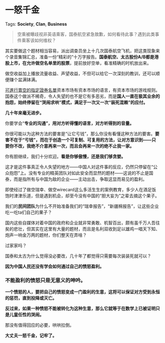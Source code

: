 # 一怒千金

Tags: **Society**, **Clan**, **Business**

> 空乘被曝歧视非英语乘客，国泰航空紧急致歉，如何看待此事？遇到此类事件乘客该如何维权？



其实要做这个题材相当容易，派出调查员坐上十几次国泰航空飞机，把这类现象来个录音集锦汇总，准备一份“精彩的”十万字报告。**国泰航空、太古股份A/B都是港股上市，在允许做空名单里的股票**，提前放好空单，看准精确的时机放出来。

做空收益加上播放流量收益、声望收益，不但可以给它一次深刻的教训，还可以顺便赚个盆满钵满。

[可進行賣空的指定證券名單](https://link.zhihu.com/?target=https%3A//www.hkex.com.hk/Services/Trading/Securities/Securities-Lists/Designated-Securities-Eligible-for-Short-Selling%3Fsc_lang%3Dzh-HK)资本市场有资本市场的语言，有资本市场的游戏规则。国泰这个做派不稀奇，令人失望的也不是它有多恶劣，而是**国人一直在极其业余的抱怨，始终停留在“哭闹求哄”模式，满足于一次又一次“装死混赖”的应付。**

**几十年来毫无进步。**

你要学会“**专业的沟通”，用对方听得懂的语言，对方听得到的音量。**

你很可能以为这种方法的要害是“让它亏钱”，那么你没有看懂这种方法的要害。**要害不在于“亏钱”，而在于创造一个可复制、可复用的方法，让对方意识到——只要你不改，我绝不介意再来一次，而且会再来一次的绝不止我一家。**

你有胆继续，我们十分欢迎。**看是你够傲慢，还是我们够贪婪。**

这才是这件事真正令人失望的地方——中国人对这件事的反应，仍然只停留在“公众抱怨”上。没有专业的精英团队对如此安全而显然的题材——这说的不止是国泰，而是指所有与中国为敌的企业——主动出击，争取这显而易见的盈利。

即使经过了做空瑞幸、做空wirecard这么多活生生的案例教育，多少人在酒足饭饱时津津乐道，但是遇到机会，却至今没有中国的“胆大妄为”之辈去摘这个果子。

  


我们的**民间团队**为什么不开始准备我们的“瑞幸报告”，“新疆棉报告”，让这些企业吃一吃ta们自己的果子？

国内这些自媒体对着中国的政府和企业就非常勇敢、机智百出，颇有虽千万人吾往矣的悲壮，但其实在这里有大量的题材，而且是名利双收到足以雄鸡一唱天下知、炮声一响金万两的题材，你们整天在弄啥？

过家家吗？

  


国泰和太古为什么觉得没必要改，几十年了都觉得只需要每次装装死就可以？

**因为中国人民还没有学会如何通过自己的愤怒盈利。**

### **不能盈利的愤怒只是无意义的呻吟。**

**一个愤怒的人，要把自己的愤怒变成一门盈利的生意，这将可以保证对方受到永恒的惩罚，直到投降或灭亡。**

**反过来，如果一种愤怒不能被转化为这种生意，那么它就等于在数学上已被证明只是儿童任性的哭闹。**

那没有值得回应的必要，哄哄拉倒。

  


**大丈夫一怒千金，记牢了。**



